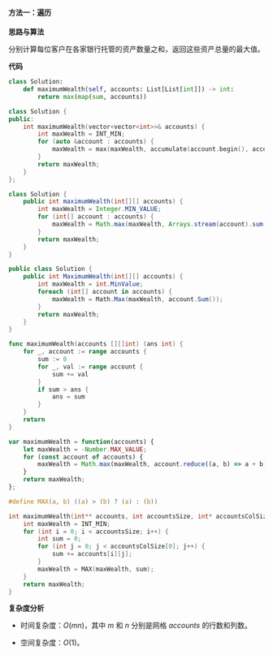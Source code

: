 #### 方法一：遍历

**思路与算法**

分别计算每位客户在各家银行托管的资产数量之和，返回这些资产总量的最大值。

**代码**

```Python [sol1-Python3]
class Solution:
    def maximumWealth(self, accounts: List[List[int]]) -> int:
        return max(map(sum, accounts))
```

```C++ [sol1-C++]
class Solution {
public:
    int maximumWealth(vector<vector<int>>& accounts) {
        int maxWealth = INT_MIN;
        for (auto &account : accounts) {
            maxWealth = max(maxWealth, accumulate(account.begin(), account.end(), 0));
        }
        return maxWealth;
    }
};
```

```Java [sol1-Java]
class Solution {
    public int maximumWealth(int[][] accounts) {
        int maxWealth = Integer.MIN_VALUE;
        for (int[] account : accounts) {
            maxWealth = Math.max(maxWealth, Arrays.stream(account).sum());
        }
        return maxWealth;
    }
}
```

```C# [sol1-C#]
public class Solution {
    public int MaximumWealth(int[][] accounts) {
        int maxWealth = int.MinValue;
        foreach (int[] account in accounts) {
            maxWealth = Math.Max(maxWealth, account.Sum());
        }
        return maxWealth;
    }
}
```

```go [sol1-Golang]
func maximumWealth(accounts [][]int) (ans int) {
    for _, account := range accounts {
        sum := 0
        for _, val := range account {
            sum += val
        }
        if sum > ans {
            ans = sum
        }
    }
    return
}
```

```JavaScript [sol1-JavaScript]
var maximumWealth = function(accounts) {
    let maxWealth = -Number.MAX_VALUE;
    for (const account of accounts) {
        maxWealth = Math.max(maxWealth, account.reduce((a, b) => a + b));
    }
    return maxWealth;
};
```

```C [sol1-C]
#define MAX(a, b) ((a) > (b) ? (a) : (b))

int maximumWealth(int** accounts, int accountsSize, int* accountsColSize){
    int maxWealth = INT_MIN;
    for (int i = 0; i < accountsSize; i++) {
        int sum = 0;
        for (int j = 0; j < accountsColSize[0]; j++) {
            sum += accounts[i][j];
        }
        maxWealth = MAX(maxWealth, sum);
    }
    return maxWealth;
}
```

**复杂度分析**

+ 时间复杂度：$O(mn)$，其中 $m$ 和 $n$ 分别是网格 $\textit{accounts}$ 的行数和列数。

+ 空间复杂度：$O(1)$。